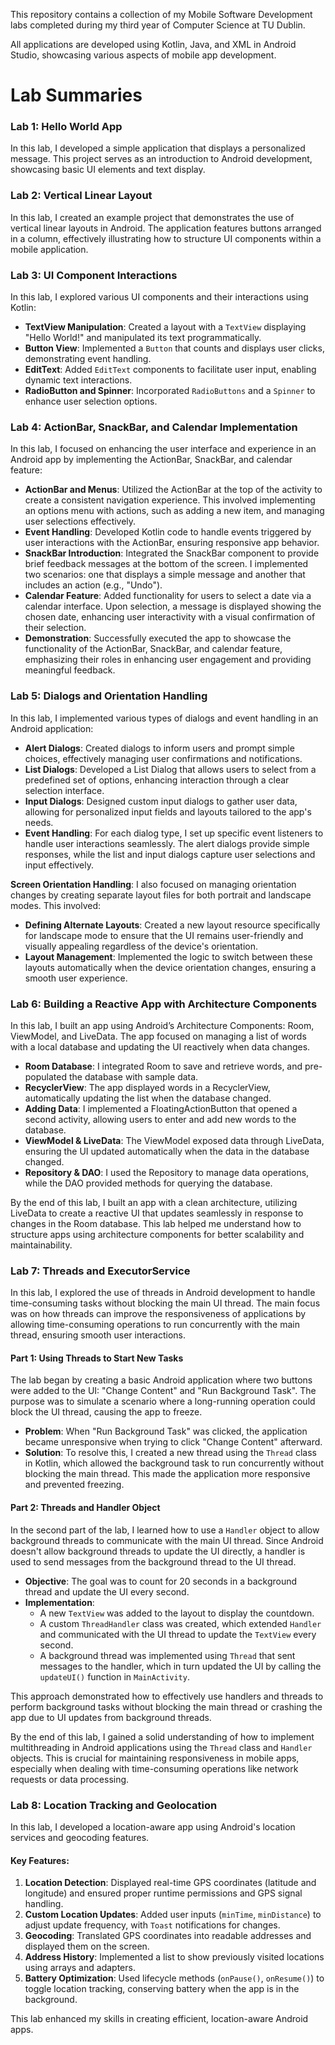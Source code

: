 This repository contains a collection of my Mobile Software Development labs completed during my third year of Computer Science at TU Dublin. 

All applications are developed using Kotlin, Java, and XML in Android Studio, showcasing various aspects of mobile app development.

# Lab Summaries

### Lab 1: Hello World App
In this lab, I developed a simple application that displays a personalized message. This project serves as an introduction to Android development, showcasing basic UI elements and text display.

### Lab 2: Vertical Linear Layout
In this lab, I created an example project that demonstrates the use of vertical linear layouts in Android. The application features buttons arranged in a column, effectively illustrating how to structure UI components within a mobile application.

### Lab 3: UI Component Interactions
In this lab, I explored various UI components and their interactions using Kotlin:

- **TextView Manipulation**: Created a layout with a `TextView` displaying "Hello World!" and manipulated its text programmatically.
- **Button View**: Implemented a `Button` that counts and displays user clicks, demonstrating event handling.
- **EditText**: Added `EditText` components to facilitate user input, enabling dynamic text interactions.
- **RadioButton and Spinner**: Incorporated `RadioButtons` and a `Spinner` to enhance user selection options.

### Lab 4: ActionBar, SnackBar, and Calendar Implementation
In this lab, I focused on enhancing the user interface and experience in an Android app by implementing the ActionBar, SnackBar, and calendar feature:

- **ActionBar and Menus**: Utilized the ActionBar at the top of the activity to create a consistent navigation experience. This involved implementing an options menu with actions, such as adding a new item, and managing user selections effectively.
- **Event Handling**: Developed Kotlin code to handle events triggered by user interactions with the ActionBar, ensuring responsive app behavior.
- **SnackBar Introduction**: Integrated the SnackBar component to provide brief feedback messages at the bottom of the screen. I implemented two scenarios: one that displays a simple message and another that includes an action (e.g., "Undo").
- **Calendar Feature**: Added functionality for users to select a date via a calendar interface. Upon selection, a message is displayed showing the chosen date, enhancing user interactivity with a visual confirmation of their selection.
- **Demonstration**: Successfully executed the app to showcase the functionality of the ActionBar, SnackBar, and calendar feature, emphasizing their roles in enhancing user engagement and providing meaningful feedback.

### Lab 5: Dialogs and Orientation Handling
In this lab, I implemented various types of dialogs and event handling in an Android application:

- **Alert Dialogs**: Created dialogs to inform users and prompt simple choices, effectively managing user confirmations and notifications.
- **List Dialogs**: Developed a List Dialog that allows users to select from a predefined set of options, enhancing interaction through a clear selection interface.
- **Input Dialogs**: Designed custom input dialogs to gather user data, allowing for personalized input fields and layouts tailored to the app's needs.
- **Event Handling**: For each dialog type, I set up specific event listeners to handle user interactions seamlessly. The alert dialogs provide simple responses, while the list and input dialogs capture user selections and input effectively.

**Screen Orientation Handling**: I also focused on managing orientation changes by creating separate layout files for both portrait and landscape modes. This involved:

- **Defining Alternate Layouts**: Created a new layout resource specifically for landscape mode to ensure that the UI remains user-friendly and visually appealing regardless of the device's orientation.
- **Layout Management**: Implemented the logic to switch between these layouts automatically when the device orientation changes, ensuring a smooth user experience.

### Lab 6: Building a Reactive App with Architecture Components
In this lab, I built an app using Android’s Architecture Components: Room, ViewModel, and LiveData. The app focused on managing a list of words with a local database and updating the UI reactively when data changes.

- **Room Database**: I integrated Room to save and retrieve words, and pre-populated the database with sample data.
- **RecyclerView**: The app displayed words in a RecyclerView, automatically updating the list when the database changed.
- **Adding Data**: I implemented a FloatingActionButton that opened a second activity, allowing users to enter and add new words to the database.
- **ViewModel & LiveData**: The ViewModel exposed data through LiveData, ensuring the UI updated automatically when the data in the database changed.
- **Repository & DAO**: I used the Repository to manage data operations, while the DAO provided methods for querying the database.

By the end of this lab, I built an app with a clean architecture, utilizing LiveData to create a reactive UI that updates seamlessly in response to changes in the Room database. This lab helped me understand how to structure apps using architecture components for better scalability and maintainability.

### Lab 7: Threads and ExecutorService

In this lab, I explored the use of threads in Android development to handle time-consuming tasks without blocking the main UI thread. The main focus was on how threads can improve the responsiveness of applications by allowing time-consuming operations to run concurrently with the main thread, ensuring smooth user interactions.

#### Part 1: Using Threads to Start New Tasks
The lab began by creating a basic Android application where two buttons were added to the UI: "Change Content" and "Run Background Task". The purpose was to simulate a scenario where a long-running operation could block the UI thread, causing the app to freeze.

- **Problem**: When "Run Background Task" was clicked, the application became unresponsive when trying to click "Change Content" afterward.
- **Solution**: To resolve this, I created a new thread using the `Thread` class in Kotlin, which allowed the background task to run concurrently without blocking the main thread. This made the application more responsive and prevented freezing.

#### Part 2: Threads and Handler Object
In the second part of the lab, I learned how to use a `Handler` object to allow background threads to communicate with the main UI thread. Since Android doesn't allow background threads to update the UI directly, a handler is used to send messages from the background thread to the UI thread.

- **Objective**: The goal was to count for 20 seconds in a background thread and update the UI every second.
- **Implementation**:
  - A new `TextView` was added to the layout to display the countdown.
  - A custom `ThreadHandler` class was created, which extended `Handler` and communicated with the UI thread to update the `TextView` every second.
  - A background thread was implemented using `Thread` that sent messages to the handler, which in turn updated the UI by calling the `updateUI()` function in `MainActivity`.

This approach demonstrated how to effectively use handlers and threads to perform background tasks without blocking the main thread or crashing the app due to UI updates from background threads.

By the end of this lab, I gained a solid understanding of how to implement multithreading in Android applications using the `Thread` class and `Handler` objects. This is crucial for maintaining responsiveness in mobile apps, especially when dealing with time-consuming operations like network requests or data processing.

### Lab 8: Location Tracking and Geolocation

In this lab, I developed a location-aware app using Android's location services and geocoding features.

#### Key Features:
1. **Location Detection**: Displayed real-time GPS coordinates (latitude and longitude) and ensured proper runtime permissions and GPS signal handling.
2. **Custom Location Updates**: Added user inputs (`minTime`, `minDistance`) to adjust update frequency, with `Toast` notifications for changes.
3. **Geocoding**: Translated GPS coordinates into readable addresses and displayed them on the screen.
4. **Address History**: Implemented a list to show previously visited locations using arrays and adapters.
5. **Battery Optimization**: Used lifecycle methods (`onPause()`, `onResume()`) to toggle location tracking, conserving battery when the app is in the background.

This lab enhanced my skills in creating efficient, location-aware Android apps.

